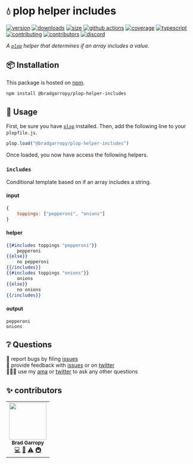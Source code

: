 # 💧 plop helper includes

[![version][version-badge]][npm]
[![downloads][downloads-badge]][npm]
[![size][size-badge]][bundlephobia]
[![github actions][github-actions-badge]][github-actions]
[![coverage][codecov-badge]][codecov]
[![typescript][typescript-badge]][typescript]
[![contributing][contributing-badge]][contributing]
[![contributors][contributors-badge]][contributors]
[![discord][discord-badge]][discord]

_A [`plop`][plop] helper that determines if an array includes a value._

## 📦 Installation

This package is hosted on [npm][npm].

```bash
npm install @bradgarropy/plop-helper-includes
```

## 🥑 Usage

First, be sure you have [`plop`][plop] installed. Then, add the following line to your `plopfile.js`.

```javascript
plop.load("@bradgarropy/plop-helper-includes")
```

Once loaded, you now have access the following helpers.

### `includes`

Conditional template based on if an array includes a string.

#### input

```javascript
{
    toppings: ["pepperoni", "onions"]
}
```

#### helper

```handlebars
{{#includes toppings "pepperoni"}}
    pepperoni
{{else}}
    no pepperoni
{{/includes}}
{{#includes toppings "onions"}}
    onions
{{else}}
    no onions
{{/includes}}
```

#### output

```text
pepperoni
onions
```

## ❔ Questions

🐛 report bugs by filing [issues][issues]  
📢 provide feedback with [issues][issues] or on [twitter][twitter]  
🙋🏼‍♂️ use my [ama][ama] or [twitter][twitter] to ask any other questions

## ✨ contributors

<!-- ALL-CONTRIBUTORS-LIST:START - Do not remove or modify this section -->
<!-- prettier-ignore-start -->
<!-- markdownlint-disable -->
<table>
  <tr>
    <td align="center"><a href="https://bradgarropy.com"><img src="https://avatars.githubusercontent.com/u/11336745?v=4?s=100" width="100px;" alt=""/><br /><sub><b>Brad Garropy</b></sub></a><br /><a href="https://github.com/bradgarropy/plop-helper-includes/commits?author=bradgarropy" title="Code">💻</a> <a href="https://github.com/bradgarropy/plop-helper-includes/commits?author=bradgarropy" title="Documentation">📖</a> <a href="https://github.com/bradgarropy/plop-helper-includes/commits?author=bradgarropy" title="Tests">⚠️</a> <a href="#infra-bradgarropy" title="Infrastructure (Hosting, Build-Tools, etc)">🚇</a></td>
  </tr>
</table>

<!-- markdownlint-restore -->
<!-- prettier-ignore-end -->

<!-- ALL-CONTRIBUTORS-LIST:END -->

[codecov]: https://app.codecov.io/gh/bradgarropy/plop-helper-includes
[contributing]: https://github.com/bradgarropy/plop-helper-includes/blob/master/contributing.md
[contributors]: #-contributors
[npm]: https://www.npmjs.com/package/@bradgarropy/plop-helper-includes
[codecov-badge]: https://img.shields.io/codecov/c/github/bradgarropy/plop-helper-includes?style=flat-square
[version-badge]: https://img.shields.io/npm/v/@bradgarropy/plop-helper-includes.svg?style=flat-square
[downloads-badge]: https://img.shields.io/npm/dt/@bradgarropy/plop-helper-includes?style=flat-square
[contributing-badge]: https://img.shields.io/badge/PRs-welcome-success?style=flat-square
[contributors-badge]: https://img.shields.io/github/all-contributors/bradgarropy/plop-helper-includes?style=flat-square
[issues]: https://github.com/bradgarropy/plop-helper-includes/issues
[twitter]: https://twitter.com/bradgarropy
[ama]: https://bradgarropy.com/ama
[bundlephobia]: https://bundlephobia.com/result?p=@bradgarropy/plop-helper-includes
[size-badge]: https://img.shields.io/bundlephobia/minzip/@bradgarropy/plop-helper-includes?style=flat-square
[github-actions]: https://github.com/bradgarropy/plop-helper-includes/actions
[github-actions-badge]: https://img.shields.io/github/workflow/status/bradgarropy/plop-helper-includes/%F0%9F%9A%80%20release?style=flat-square
[typescript]: https://www.typescriptlang.org/dt/search?search=%40bradgarropy%2Fplop-helper-includes
[typescript-badge]: https://img.shields.io/npm/types/@bradgarropy/plop-helper-includes?style=flat-square
[discord]: https://bradgarropy.com/discord
[discord-badge]: https://img.shields.io/discord/748196643140010015?style=flat-square
[plop]: https://plopjs.com
[remix]: https://remix.run
